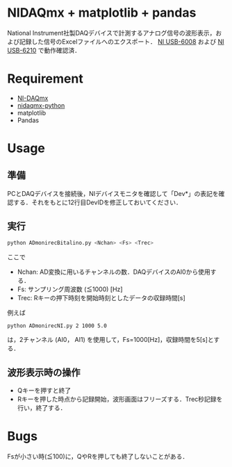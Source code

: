 # NIDAQmx + matplotlib + pandas

National Instrument社製DAQデバイスで計測するアナログ信号の波形表示，および記録した信号のExcelファイルへのエクスポート．
[NI USB-6008](https://www.ni.com/ja-jp/support/model.usb-6008.html) および [NI USB-6210](https://www.ni.com/ja-jp/support/model.usb-6210.html) で動作確認済．

# Requirement

* [NI-DAQmx](https://www.ni.com/ja-jp/support/downloads/drivers/download.ni-daqmx.html#291872)
* [nidaqmx-python](https://github.com/ni/nidaqmx-python/)
* matplotlib
* Pandas

# Usage
## 準備
PCとDAQデバイスを接続後，NIデバイスモニタを確認して「Dev*」の表記を確認する．それをもとに12行目DevIDを修正しておいてください．

## 実行

```bash
python ADmonirecBitalino.py <Nchan> <Fs> <Trec>
```
ここで
* Nchan: AD変換に用いるチャンネルの数．DAQデバイスのAI0から使用する．
* Fs: サンプリング周波数 (≦1000) [Hz] 
* Trec: Rキーの押下時刻を開始時刻としたデータの収録時間[s]

例えば
```bash
python ADmonirecNI.py 2 1000 5.0
```
は，2チャンネル (AI0， AI1) を使用して，Fs=1000[Hz]，収録時間を5[s]とする．

## 波形表示時の操作
* Qキーを押すと終了
* Rキーを押した時点から記録開始，波形画面はフリーズする．Trec秒記録を行い，終了する．

# Bugs

Fsが小さい時(≦100)に，QやRを押しても終了しないことがある．
